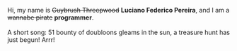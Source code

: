 Hi, my name is ~~Guybrush Threepwood~~ **Luciano Federico Pereira**, and I am a ~~wannabe pirate~~ **programmer**.<br><br>A short song: 51 bounty of doubloons gleams in the sun, a treasure hunt has just begun! Arrr!
